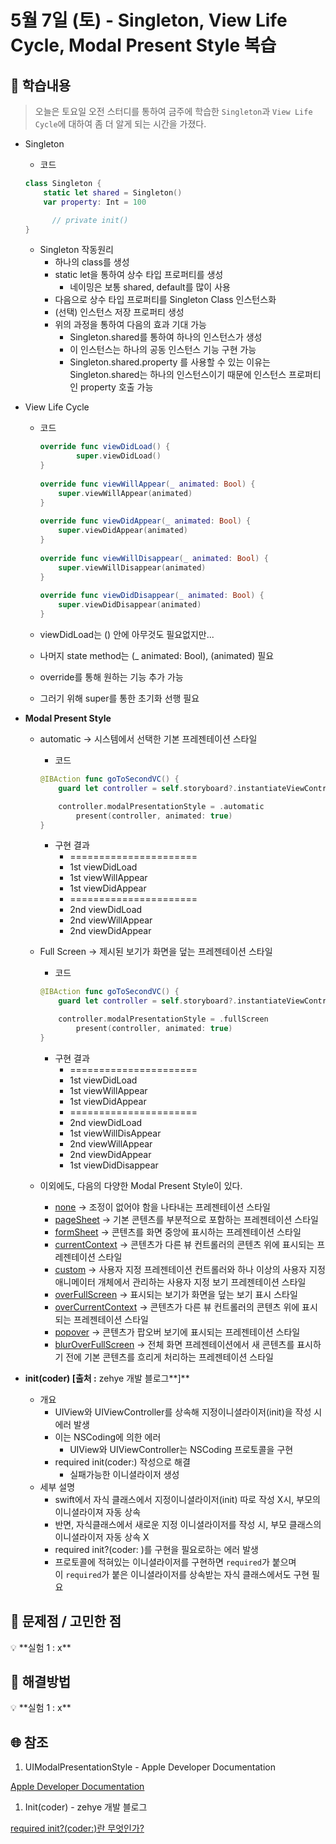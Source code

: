 # 5월 7일 (토) - Singleton, View Life Cycle, Modal Present Style 복습

## 🐣 학습내용

> 오늘은 토요일 오전 스터디를 통하여 금주에 학습한 `Singleton`과 `View Life Cycle`에 대하여 좀 더 알게 되는 시간을 가졌다.
> 

- Singleton
    - 코드
    
    ```swift
    class Singleton {
        static let shared = Singleton()
        var property: Int = 100
    
    	  // private init()
    }
    ```
    
    - Singleton 작동원리
        - 하나의 class를 생성
        - static let을 통하여 상수 타입 프로퍼티를 생성
            - 네이밍은 보통 shared, default를 많이 사용
        - 다음으로 상수 타입 프로퍼티를 Singleton Class 인스턴스화
        - (선택) 인스턴스 저장 프로퍼티 생성
        - 위의 과정을 통하여 다음의 효과 기대 가능
            - Singleton.shared를 통하여 하나의 인스턴스가 생성
            - 이 인스턴스는 하나의 공동 인스턴스 기능 구현 가능
            - Singleton.shared.property 를 사용할 수 있는 이유는 Singleton.shared는 하나의 인스턴스이기 때문에 인스턴스 프로퍼티인 property 호출 가능

- View Life Cycle
    - 코드
        
        ```swift
        override func viewDidLoad() {
        		super.viewDidLoad()      
        }
            
        override func viewWillAppear(_ animated: Bool) {
            super.viewWillAppear(animated)
        }
            
        override func viewDidAppear(_ animated: Bool) {
            super.viewDidAppear(animated)
        }
            
        override func viewWillDisappear(_ animated: Bool) {
            super.viewWillDisappear(animated)
        }
            
        override func viewDidDisappear(_ animated: Bool) {
            super.viewDidDisappear(animated)
        }
        ```
        
    - viewDidLoad는 () 안에 아무것도 필요없지만...
    - 나머지 state method는 (_ animated: Bool), (animated) 필요
    - override를 통해 원하는 기능 추가 가능
    - 그러기 위해 super를 통한 초기화 선행 필요

- **Modal Present Style**
    - automatic → 시스템에서 선택한 기본 프레젠테이션 스타일
        - 코드
        
        ```swift
        @IBAction func goToSecondVC() {
            guard let controller = self.storyboard?.instantiateViewController(withIdentifier: "BuyingViewController") else { return }
        
            controller.modalPresentationStyle = .automatic        
        		present(controller, animated: true)
        }
        ```
        
        - 구현 결과
            - ======================
            - 1st viewDidLoad
            - 1st viewWillAppear
            - 1st viewDidAppear
            - ======================
            - 2nd viewDidLoad
            - 2nd viewWillAppear
            - 2nd viewDidAppear
    - Full Screen → 제시된 보기가 화면을 덮는 프레젠테이션 스타일
        - 코드
        
        ```swift
        @IBAction func goToSecondVC() {
            guard let controller = self.storyboard?.instantiateViewController(withIdentifier: "BuyingViewController") else { return }
        
            controller.modalPresentationStyle = .fullScreen        
        		present(controller, animated: true)
        }
        ```
        
        - 구현 결과
            - ======================
            - 1st viewDidLoad
            - 1st viewWillAppear
            - 1st viewDidAppear
            - ======================
            - 2nd viewDidLoad
            - 1st viewWillDisAppear
            - 2nd viewWillAppear
            - 2nd viewDidAppear
            - 1st viewDidDisappear
    - 이외에도, 다음의 다양한 Modal Present Style이 있다.
        - [none](https://developer.apple.com/documentation/uikit/uimodalpresentationstyle/none) → 조정이 없어야 함을 나타내는 프레젠테이션 스타일[](https://developer.apple.com/documentation/uikit/uimodalpresentationstyle/pagesheet)
        - [pageSheet](https://developer.apple.com/documentation/uikit/uimodalpresentationstyle/pagesheet) → 기본 콘텐츠를 부분적으로 포함하는 프레젠테이션 스타일
        - [formSheet](https://developer.apple.com/documentation/uikit/uimodalpresentationstyle/formsheet) → 콘텐츠를 화면 중앙에 표시하는 프레젠테이션 스타일
        - [currentContext](https://developer.apple.com/documentation/uikit/uimodalpresentationstyle/currentcontext) → 콘텐츠가 다른 뷰 컨트롤러의 콘텐츠 위에 표시되는 프레젠테이션 스타일
        - [custom](https://developer.apple.com/documentation/uikit/uimodalpresentationstyle/custom) → 사용자 지정 프레젠테이션 컨트롤러와 하나 이상의 사용자 지정 애니메이터 개체에서 관리하는 사용자 지정 보기 프레젠테이션 스타일
        - [overFullScreen](https://developer.apple.com/documentation/uikit/uimodalpresentationstyle/overfullscreen) → 표시되는 보기가 화면을 덮는 보기 표시 스타일
        - [overCurrentContext](https://developer.apple.com/documentation/uikit/uimodalpresentationstyle/overcurrentcontext) → 콘텐츠가 다른 뷰 컨트롤러의 콘텐츠 위에 표시되는 프레젠테이션 스타일
        - [popover](https://developer.apple.com/documentation/uikit/uimodalpresentationstyle/popover) → 콘텐츠가 팝오버 보기에 표시되는 프레젠테이션 스타일
        - [blurOverFullScreen](https://developer.apple.com/documentation/uikit/uimodalpresentationstyle/bluroverfullscreen) → 전체 화면 프레젠테이션에서 새 콘텐츠를 표시하기 전에 기본 콘텐츠를 흐리게 처리하는 프레젠테이션 스타일

- **init(coder) [출처 :** zehye 개발 블로그**]**
    - 개요
        - UIView와 UIViewController를 상속해 지정이니셜라이저(init)을 작성 시 에러 발생
        - 이는 NSCoding에 의한 에러
            - UIView와 UIViewController는 NSCoding 프로토콜을 구현
        - required init(coder:) 작성으로 해결
            - 실패가능한 이니셜라이저 생성
    - 세부 설명
        - swift에서 자식 클래스에서 지정이니셜라이저(init) 따로 작성 X시, 부모의 이니셜라이져 자동 상속
        - 반면, 자식클래스에서 새로운 지정 이니셜라이저를 작성 시, 부모 클래스의 이니셜라이저 자동 상속 X
        - required init?(coder: )를 구현을 필요로하는 에러 발생
        - 프로토콜에 적혀있는 이니셜라이저를 구현하면 `required`가 붙으며 이 `required`가 붙은 이니셜라이저를 상속받는 자식 클래스에서도 구현 필요

## 🐥 문제점 / 고민한 점

<aside>
💡 **실험 1 : x**

</aside>

## 🐓 해결방법

<aside>
💡 **실험 1 : x**

</aside>

## 🌐 참조

1. UIModalPresentationStyle - Apple Developer Documentation

[Apple Developer Documentation](https://developer.apple.com/documentation/uikit/uimodalpresentationstyle)

1. Init(coder) - zehye 개발 블로그

[required init?(coder:)란 무엇인가?](https://www.zehye.kr/ios/2021/08/03/iOS_required_init_coder/)